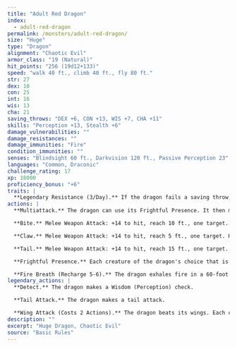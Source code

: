 ```yaml
---
title: "Adult Red Dragon"
index:
  - adult-red-dragon
permalink: /monsters/adult-red-dragon/
size: "Huge"
type: "Dragon"
alignment: "Chaotic Evil"
armor_class: "19 (Natural)"
hit_points: "256 (19d12+133)"
speed: "walk 40 ft., climb 40 ft., fly 80 ft."
str: 27
dex: 10
con: 25
int: 16
wis: 13
cha: 21
saving_throws: "DEX +6, CON +13, WIS +7, CHA +11"
skills: "Perception +13, Stealth +6"
damage_vulnerabilities: ""
damage_resistances: ""
damage_immunities: "Fire"
condition_immunities: ""
senses: "Blindsight 60 ft., Darkvision 120 ft., Passive Perception 23"
languages: "Common, Draconic"
challenge_rating: 17
xp: 18000
proficiency_bonus: "+6"
traits: |
  **Legendary Resistance (3/Day).** If the dragon fails a saving throw, it can choose to succeed instead.
actions: |
  **Multiattack.** The dragon can use its Frightful Presence. It then makes three attacks: one with its bite and two with its claws.

  **Bite.** Melee Weapon Attack: +14 to hit, reach 10 ft., one target. Hit: 19 (2d10 + 8) piercing damage plus 7 (2d6) fire damage.

  **Claw.** Melee Weapon Attack: +14 to hit, reach 5 ft., one target. Hit: 15 (2d6 + 8) slashing damage.

  **Tail.** Melee Weapon Attack: +14 to hit, reach 15 ft., one target. Hit: 17 (2d8 + 8) bludgeoning damage.

  **Frightful Presence.** Each creature of the dragon's choice that is within 120 ft. of the dragon and aware of it must succeed on a DC 19 Wisdom saving throw or become frightened for 1 minute. A creature can repeat the saving throw at the end of each of its turns, ending the effect on itself on a success. If a creature's saving throw is successful or the effect ends for it, the creature is immune to the dragon's Frightful Presence for the next 24 hours.

  **Fire Breath (Recharge 5-6).** The dragon exhales fire in a 60-foot cone. Each creature in that area must make a DC 21 Dexterity saving throw, taking 63 (18d6) fire damage on a failed save, or half as much damage on a successful one.  
legendary_actions: |
  **Detect.** The dragon makes a Wisdom (Perception) check.

  **Tail Attack.** The dragon makes a tail attack.

  **Wing Attack (Costs 2 Actions).** The dragon beats its wings. Each creature within 10 ft. of the dragon must succeed on a DC 22 Dexterity saving throw or take 15 (2d6 + 8) bludgeoning damage and be knocked prone. The dragon can then fly up to half its flying speed.
description: ""
excerpt: "Huge Dragon, Chaotic Evil"
source: "Basic Rules"
---
```

